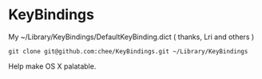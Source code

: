 KeyBindings
===========

My ~/Library/KeyBindings/DefaultKeyBinding.dict ( thanks, Lri and others )

```
git clone git@github.com:chee/KeyBindings.git ~/Library/KeyBindings
```

Help make OS X palatable.
